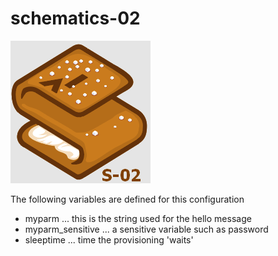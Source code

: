 # schematics-02

![Schematics Service](images/schematics-02.png?raw=true "Always use Schematics!") 

The following variables are defined for this configuration

- myparm ... this is the string used for the hello message
- myparm_sensitive ... a sensitive variable such as password
- sleeptime ... time the provisioning 'waits'

